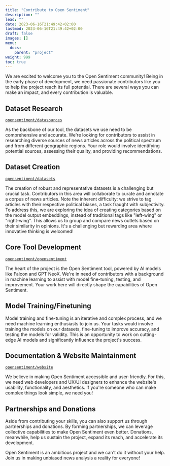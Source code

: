 ```yaml
---
title: "Contribute to Open Sentiment"
description: ""
lead: ""
date: 2023-06-16T21:49:42+02:00
lastmod: 2023-06-16T21:49:42+02:00
draft: false
images: []
menu:
  docs:
    parent: "project"
weight: 999
toc: true
---
```


We are excited to welcome you to the Open Sentiment community! Being in the early phase of development, we need passionate contributors like you to help the project reach its full potential. There are several ways you can make an impact, and every contribution is valuable. 

## Dataset Research
[`opensentiment/datasources`](https://github.com/opensentiment/datasources)

As the backbone of our tool, the datasets we use need to be comprehensive and accurate. We're looking for contributors to assist in researching diverse sources of news articles across the political spectrum and from different geographic regions. Your role would involve identifying potential sources, assessing their quality, and providing recommendations.

## Dataset Creation
[`opensentiment/datasets`](https://github.com/opensentiment/datasets)

The creation of robust and representative datasets is a challenging but crucial task. Contributors in this area will collaborate to curate and annotate a corpus of news articles. Note the inherent difficulty: we strive to tag articles with their respective political biases, a task fraught with subjectivity. To address this, we are exploring the idea of creating categories based on the model output embeddings, instead of traditional tags like "left-wing" or "right-wing". This allows us to group and compare news outlets based on their similarity in opinions. It's a challenging but rewarding area where innovative thinking is welcomed!

## Core Tool Development
[`opensentiment/opensentiment`](https://github.com/opensentiment/opensentiment)

The heart of the project is the Open Sentiment tool, powered by AI models like Falcon and GPT NeoX. We're in need of contributors with a background in machine learning to assist with model fine-tuning, testing, and improvement. Your work here will directly shape the capabilities of Open Sentiment.

## Model Training/Finetuning

Model training and fine-tuning is an iterative and complex process, and we need machine learning enthusiasts to join us. Your tasks would involve training the models on our datasets, fine-tuning to improve accuracy, and testing the models for validity. This is an opportunity to work on cutting-edge AI models and significantly influence the project's success.

## Documentation & Website Maintainment
[`opensentiment/website`](https://github.com/opensentiment/website)

We believe in making Open Sentiment accessible and user-friendly. For this, we need web developers and UX/UI designers to enhance the website's usability, functionality, and aesthetics. If you're someone who can make complex things look simple, we need you!

## Partnerships and Donations

Aside from contributing your skills, you can also support us through partnerships and donations. By forming partnerships, we can leverage collective capabilities to make Open Sentiment even better. Donations, meanwhile, help us sustain the project, expand its reach, and accelerate its development.

Open Sentiment is an ambitious project and we can't do it without your help. Join us in making unbiased news analysis a reality for everyone!
